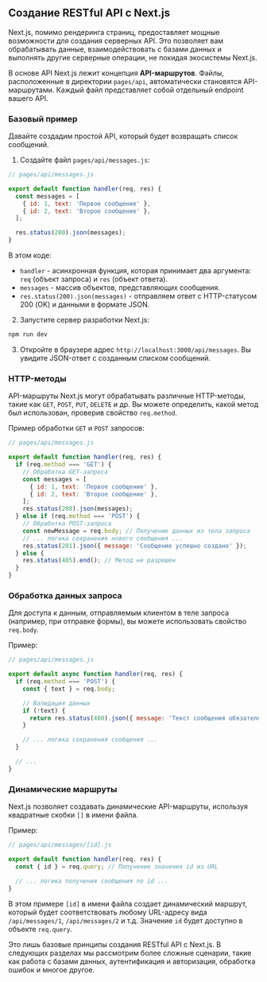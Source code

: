 ## Создание RESTful API с Next.js

Next.js, помимо рендеринга страниц, предоставляет мощные возможности для создания серверных API. Это позволяет вам обрабатывать данные, взаимодействовать с базами данных и выполнять другие серверные операции, не покидая экосистемы Next.js. 

В основе API Next.js лежит концепция **API-маршрутов**. Файлы, расположенные в директории `pages/api`, автоматически становятся API-маршрутами. Каждый файл представляет собой отдельный endpoint вашего API.

### Базовый пример

Давайте создадим простой API, который будет возвращать список сообщений.

1. Создайте файл `pages/api/messages.js`:

```javascript
// pages/api/messages.js

export default function handler(req, res) {
  const messages = [
    { id: 1, text: 'Первое сообщение' },
    { id: 2, text: 'Второе сообщение' },
  ];

  res.status(200).json(messages);
}
```

В этом коде:

- `handler` - асинхронная функция, которая принимает два аргумента: `req` (объект запроса) и `res` (объект ответа).
- `messages` - массив объектов, представляющих сообщения.
- `res.status(200).json(messages)` - отправляем ответ с HTTP-статусом 200 (OK) и данными в формате JSON.

2. Запустите сервер разработки Next.js:

```bash
npm run dev
```

3. Откройте в браузере адрес `http://localhost:3000/api/messages`. Вы увидите JSON-ответ с созданным списком сообщений.

### HTTP-методы

API-маршруты Next.js могут обрабатывать различные HTTP-методы, такие как `GET`, `POST`, `PUT`, `DELETE` и др. Вы можете определить, какой метод был использован, проверив свойство `req.method`.

Пример обработки `GET` и `POST` запросов:

```javascript
// pages/api/messages.js

export default function handler(req, res) {
  if (req.method === 'GET') {
    // Обработка GET-запроса
    const messages = [
      { id: 1, text: 'Первое сообщение' },
      { id: 2, text: 'Второе сообщение' },
    ];
    res.status(200).json(messages);
  } else if (req.method === 'POST') {
    // Обработка POST-запроса
    const newMessage = req.body; // Получение данных из тела запроса
    // ... логика сохранения нового сообщения ...
    res.status(201).json({ message: 'Сообщение успешно создано' });
  } else {
    res.status(405).end(); // Метод не разрешен
  }
}
```

### Обработка данных запроса

Для доступа к данным, отправляемым клиентом в теле запроса (например, при отправке формы), вы можете использовать свойство `req.body`.

Пример:

```javascript
// pages/api/messages.js

export default async function handler(req, res) {
  if (req.method === 'POST') {
    const { text } = req.body;

    // Валидация данных
    if (!text) {
      return res.status(400).json({ message: 'Текст сообщения обязателен' });
    }

    // ... логика сохранения сообщения ...
  }

  // ...
}
```

### Динамические маршруты

Next.js позволяет создавать динамические API-маршруты, используя квадратные скобки `[]` в имени файла.

Пример:

```javascript
// pages/api/messages/[id].js

export default function handler(req, res) {
  const { id } = req.query; // Получение значения id из URL

  // ... логика получения сообщения по id ...
}
```

В этом примере `[id]` в имени файла создает динамический маршрут, который будет соответствовать любому URL-адресу вида `/api/messages/1`, `/api/messages/2` и т.д. Значение `id` будет доступно в объекте `req.query`.

Это лишь базовые принципы создания RESTful API с Next.js. В следующих разделах мы рассмотрим более сложные сценарии, такие как работа с базами данных, аутентификация и авторизация, обработка ошибок и многое другое. 

